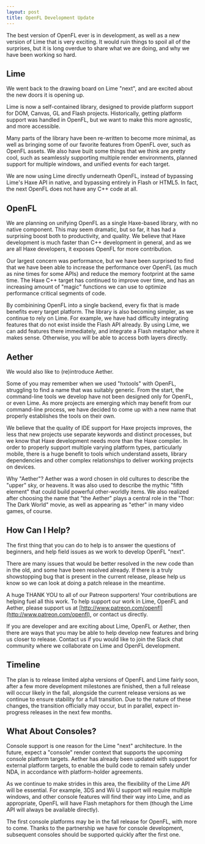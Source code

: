 ```yaml
---
layout: post
title: OpenFL Development Update
---
```

The best version of OpenFL ever is in development, as well as a new version of Lime that is very exciting. It would ruin things to spoil all of the surprises, but it is long overdue to share what we are doing, and why we have been working so hard.

## Lime

We went back to the drawing board on Lime "next", and are excited about the new doors it is opening up.

Lime is now a self-contained library, designed to provide platform support for DOM, Canvas, GL and Flash projects. Historically, getting platform support was handled in OpenFL, but we want to make this more agnostic, and more accessible.

Many parts of the library have been re-written to become more minimal, as well as bringing some of our favorite features from OpenFL over, such as OpenFL assets. We also have built some things that we think are pretty cool, such as seamlessly supporting multiple render environments, planned support for multiple windows, and unified events for each target. 

We are now using Lime directly underneath OpenFL, instead of bypassing Lime's Haxe API in native, and bypassing entirely in Flash or HTML5. In fact, the next OpenFL does not have any C++ code at all.

## OpenFL

We are planning on unifying OpenFL as a single Haxe-based library, with no native component. This may seem dramatic, but so far, it has had a surprising boost both to productivity, and quality. We believe that Haxe development is much faster than C++ development in general, and as we are all Haxe developers, it exposes OpenFL for more contribution.

Our largest concern was performance, but we have been surprised to find that we have been able to increase the performance over OpenFL (as much as nine times for some APIs) and reduce the memory footprint at the same time. The Haxe C++ target has continued to improve over time, and has an increasing amount of "magic" functions we can use to optimize performance critical segments of code.

By combinining OpenFL into a single backend, every fix that is made benefits every target platform. The library is also becoming simpler, as we continue to rely on Lime. For example, we have had difficulty integrating features that do not exist inside the Flash API already. By using Lime, we can add features there immediately, and integrate a Flash metaphor where it makes sense. Otherwise, you will be able to access both layers directly.

## Aether

We would also like to (re)introduce Aether.

Some of you may remember when we used "hxtools" with OpenFL, struggling to find a name that was suitably generic. From the start, the command-line tools we develop have not been designed only for OpenFL, or even Lime. As more projects are emerging which may benefit from our command-line process, we have decided to come up with a new name that properly establishes the tools on their own.

We believe that the quality of IDE support for Haxe projects improves, the less that new projects use separate keywords and distinct processes, but we know that Haxe development needs more than the Haxe compiler. In order to properly support multiple varying platform types, particularly mobile, there is a huge benefit to tools which understand assets, library dependencies and other complex relationships to deliver working projects on devices.

Why "Aether"? Aether was a word chosen in old cultures to describe the "upper" sky, or heavens. It was also used to describe the mythic "fifth element" that could build powerful other-worldly items. We also realized after choosing the name that "the Aether" plays a central role in the "Thor: The Dark World" movie, as well as appearing as "ether" in many video games, of course. 

## How Can I Help?

The first thing that you can do to help is to answer the questions of beginners, and help field issues as we work to develop OpenFL "next".

There are many issues that would be better resolved in the new code than in the old, and some have been resolved already. If there is a truly showstopping bug that is present in the current release, please help us know so we can look at doing a patch release in the meantime.

A huge THANK YOU to all of our Patreon supporters! Your contributions are helping fuel all this work. To help support our work in Lime, OpenFL and Aether, please support us at [http://www.patreon.com/openfl](http://www.patreon.com/openfl), or contact us directly.

If you are developer and are exciting about Lime, OpenFL or Aether, then there are ways that you may be able to help develop new features and bring us closer to release. Contact us if you would like to join the Slack chat community where we collaborate on Lime and OpenFL development.

## Timeline

The plan is to release limited alpha versions of OpenFL and Lime fairly soon, after a few more development milestones are finished, then a full release will occur likely in the fall, alongside the current release versions as we continue to ensure stability for a full transition. Due to the nature of these changes, the transition officially may occur, but in parallel, expect in-progress releases in the next few months.

## What About Consoles?

Console support is one reason for the Lime "next" architecture. In the future, expect a "console" render context that supports the upcoming console platform targets. Aether has already been updated with support for external platform targets, to enable the build code to remain safely under NDA, in accordance with platform-holder agreements.

As we continue to make strides in this area, the flexibility of the Lime API will be essential. For example, 3DS and Wii U support will require multiple windows, and other console features will find their way into Lime, and as appropriate, OpenFL will have Flash metaphors for them (though the Lime API will always be available directly).

The first console platforms may be in the fall release for OpenFL, with more to come. Thanks to the partnership we have for console development, subsequent consoles should be supported quickly after the first one.
